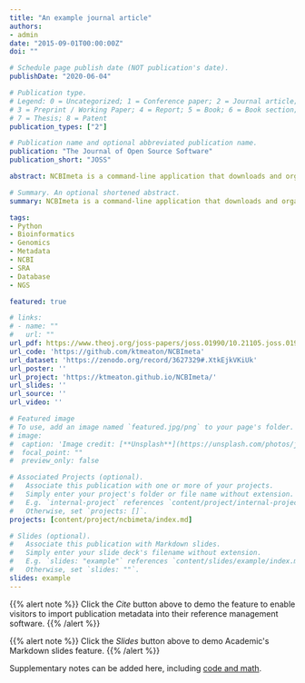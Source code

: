```yaml
---
title: "An example journal article"
authors:
- admin
date: "2015-09-01T00:00:00Z"
doi: ""

# Schedule page publish date (NOT publication's date).
publishDate: "2020-06-04"

# Publication type.
# Legend: 0 = Uncategorized; 1 = Conference paper; 2 = Journal article;
# 3 = Preprint / Working Paper; 4 = Report; 5 = Book; 6 = Book section;
# 7 = Thesis; 8 = Patent
publication_types: ["2"]

# Publication name and optional abbreviated publication name.
publication: "The Journal of Open Source Software"
publication_short: "JOSS"

abstract: NCBImeta is a command-line application that downloads and organizes biological metadata from the National Centre for Biotechnology Information (NCBI). While the NCBI web portal provides an interface for searching and filtering molecular data, the output offers limited options for record retrieval and comparison on a much larger and broader scale. NCBImeta tackles this problem by creating a reformatted local database of NCBI metadata based on user search queries and customizable fields. The output of NCBImeta, optionally a SQLite database or text file(s), can then be used by computational biologists for applications such as record filtering, project discovery, sample interpretation, and meta-analyses of published work.

# Summary. An optional shortened abstract.
summary: NCBImeta is a command-line application that downloads and organizes biological metadata from the National Centre for Biotechnology Information (NCBI).

tags:
- Python
- Bioinformatics
- Genomics
- Metadata
- NCBI
- SRA
- Database
- NGS

featured: true

# links:
# - name: ""
#   url: ""
url_pdf: https://www.theoj.org/joss-papers/joss.01990/10.21105.joss.01990.pdf
url_code: 'https://github.com/ktmeaton/NCBImeta'
url_dataset: 'https://zenodo.org/record/3627329#.XtkEjkVKiUk'
url_poster: ''
url_project: 'https://ktmeaton.github.io/NCBImeta/'
url_slides: ''
url_source: ''
url_video: ''

# Featured image
# To use, add an image named `featured.jpg/png` to your page's folder.
# image:
#  caption: 'Image credit: [**Unsplash**](https://unsplash.com/photos/jdD8gXaTZsc)'
#  focal_point: ""
#  preview_only: false

# Associated Projects (optional).
#   Associate this publication with one or more of your projects.
#   Simply enter your project's folder or file name without extension.
#   E.g. `internal-project` references `content/project/internal-project/index.md`.
#   Otherwise, set `projects: []`.
projects: [content/project/ncbimeta/index.md]

# Slides (optional).
#   Associate this publication with Markdown slides.
#   Simply enter your slide deck's filename without extension.
#   E.g. `slides: "example"` references `content/slides/example/index.md`.
#   Otherwise, set `slides: ""`.
slides: example
---
```


{{% alert note %}}
Click the *Cite* button above to demo the feature to enable visitors to import publication metadata into their reference management software.
{{% /alert %}}

{{% alert note %}}
Click the *Slides* button above to demo Academic's Markdown slides feature.
{{% /alert %}}

Supplementary notes can be added here, including [code and math](https://sourcethemes.com/academic/docs/writing-markdown-latex/).
